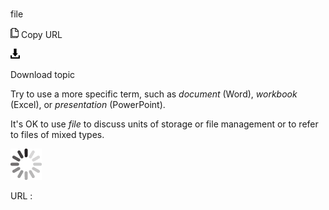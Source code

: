 # 

file

![Copy URL](media/file/Copy.png)
Copy URL

![Download](media/file/Download.png)

Download topic

Try to use a more specific term, such as *document* (Word), *workbook* (Excel), or *presentation* (PowerPoint). 

It's OK to use *file* to discuss units of storage or file management or to refer to files of mixed types. 

![In progress](media/file/activity-large.gif)

URL :
